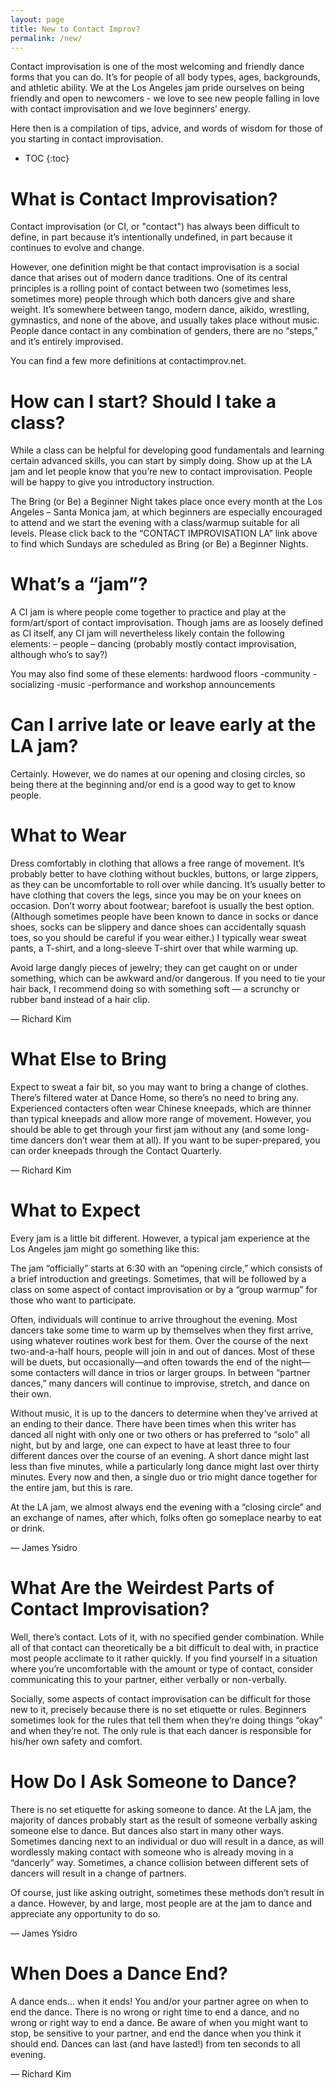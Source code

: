 ```yaml
---
layout: page
title: New to Contact Improv?
permalink: /new/
---
```


Contact improvisation is one of the most welcoming and friendly dance forms
that you can do. It’s for people of all body types, ages, backgrounds, and
athletic ability. We at the Los Angeles jam pride ourselves on being friendly
and open to newcomers - we love to see new people falling in love with contact
improvisation and we love beginners’ energy.

Here then is a compilation of tips, advice, and words of wisdom for those of
you starting in contact improvisation.

* TOC
{:toc}

What is Contact Improvisation?
=====

Contact improvisation (or CI, or "contact") has always been difficult to
define, in part because it’s intentionally undefined, in part because it
continues to evolve and change.

However, one definition might be that contact improvisation is a social dance
that arises out of modern dance traditions. One of its central principles is a
rolling point of contact between two (sometimes less, sometimes more) people
through which both dancers give and share weight. It’s somewhere between tango,
modern dance, aikido, wrestling, gymnastics, and none of the above, and usually
takes place without music. People dance contact in any combination of genders,
there are no “steps,” and it’s entirely improvised.

You can find a few more definitions at contactimprov.net.

How can I start? Should I take a class?
=====

While a class can be helpful for developing good fundamentals and learning
certain advanced skills, you can start by simply doing. Show up at the LA jam
and let people know that you’re new to contact improvisation. People will be
happy to give you introductory instruction.

The Bring (or Be) a Beginner Night takes place once  every month at the Los
Angeles – Santa Monica jam, at which beginners are especially encouraged to
attend and we start the evening with a class/warmup suitable for all levels.
Please click back to the “CONTACT IMPROVISATION LA” link above to find
which Sundays are scheduled as Bring (or Be) a Beginner Nights.

What’s a “jam”?
=====

A CI jam is where people come together to practice and play at the
form/art/sport of contact improvisation. Though jams are as loosely defined as
CI itself, any CI jam will nevertheless likely contain the following elements:
– people
– dancing (probably mostly contact improvisation, although who’s to say?)

You may also find some of these elements: hardwood floors
-community
-socializing
-music
-performance and workshop announcements

Can I arrive late or leave early at the LA jam?
=====

Certainly. However, we do names at our opening and closing circles, so being
there at the beginning and/or end is a good way to get to know people.

What to Wear
=====

Dress comfortably in clothing that allows a free range of movement. It’s
probably better to have clothing without buckles, buttons, or large zippers, as
they can be uncomfortable to roll over while dancing. It’s usually better to
have clothing that covers the legs, since you may be on your knees on occasion.
Don’t worry about footwear; barefoot is usually the best option. (Although
sometimes people have been known to dance in socks or dance shoes, socks can be
slippery and dance shoes can accidentally squash toes, so you should be careful
if you wear either.) I typically wear sweat pants, a T-shirt, and a long-sleeve
T-shirt over that while warming up.

Avoid large dangly pieces of jewelry; they can get caught on or under
something, which can be awkward and/or dangerous. If you need to tie your hair
back, I recommend doing so with something soft — a scrunchy or rubber band
instead of a hair clip.

— Richard Kim

What Else to Bring
=====

Expect to sweat a fair bit, so you may want to bring a change of clothes.
There’s filtered water at Dance Home, so there’s no need to bring any.
Experienced contacters often wear Chinese kneepads, which are thinner than
typical kneepads and allow more range of movement. However, you should be able
to get through your first jam without any (and some long-time dancers don’t
wear them at all). If you want to be super-prepared, you can order kneepads
through the Contact Quarterly.

— Richard Kim

What to Expect
=====

Every jam is a little bit different. However, a typical jam experience at the
Los Angeles jam might go something like this:

The jam “officially” starts at 6:30 with an “opening circle,” which consists of
a brief introduction and greetings. Sometimes, that will be followed by a class
on some aspect of contact improvisation or by a “group warmup” for those who
want to participate.

Often, individuals will continue to arrive throughout the evening. Most dancers
take some time to warm up by themselves when they first arrive, using whatever
routines work best for them. Over the course of the next two-and-a-half hours,
people will join in and out of dances. Most of these will be duets, but
occasionally—and often towards the end of the night—some contacters will dance
in trios or larger groups. In between “partner dances,” many dancers will
continue to improvise, stretch, and dance on their own.

Without music, it is up to the dancers to determine when they’ve arrived at an
ending to their dance. There have been times when this writer has danced all
night with only one or two others or has preferred to “solo” all night, but by
and large, one can expect to have at least three to four different dances over
the course of an evening. A short dance might last less than five minutes,
while a particularly long dance might last over thirty minutes. Every now and
then, a single duo or trio might dance together for the entire jam, but this is
rare.

At the LA jam, we almost always end the evening with a “closing circle” and an
exchange of names, after which, folks often go someplace nearby to eat or
drink.

— James Ysidro

What Are the Weirdest Parts of Contact Improvisation?
=====

Well, there’s contact. Lots of it, with no specified gender combination. While
all of that contact can theoretically be a bit difficult to deal with, in
practice most people acclimate to it rather quickly. If you find yourself in a
situation where you’re uncomfortable with the amount or type of contact,
consider communicating this to your partner, either verbally or non-verbally.

Socially, some aspects of contact improvisation can be difficult for those new
to it, precisely because there is no set etiquette or rules. Beginners
sometimes look for the rules that tell them when they’re doing things “okay”
and when they’re not. The only rule is that each dancer is responsible for
his/her own safety and comfort.

How Do I Ask Someone to Dance?
=====

There is no set etiquette for asking someone to dance. At the LA jam, the
majority of dances probably start as the result of someone verbally asking
someone else to dance. But dances also start in many other ways. Sometimes
dancing next to an individual or duo will result in a dance, as will wordlessly
making contact with someone who is already moving in a “dancerly” way.
Sometimes, a chance collision between different sets of dancers will result in
a change of partners.

Of course, just like asking outright, sometimes these methods don’t result in a
dance. However, by and large, most people are at the jam to dance and
appreciate any opportunity to do so.

— James Ysidro

When Does a Dance End?
=====

A dance ends... when it ends! You and/or your partner agree on when to end the
dance. There is no wrong or right time to end a dance, and no wrong or right
way to end a dance. Be aware of when you might want to stop, be sensitive to
your partner, and end the dance when you think it should end. Dances can last
(and have lasted!) from ten seconds to all evening.

— Richard Kim
